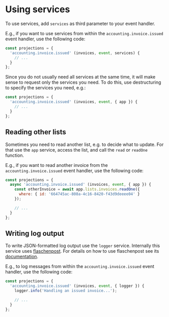 # Using services

To use services, add `services` as third parameter to your event handler.

E.g., if you want to use services from within the `accounting.invoice.issued` event handler, use the following code:

```javascript
const projections = {
  'accounting.invoice.issued' (invoices, event, services) {
    // ...
  }
};
```

Since you do not usually need all services at the same time, it will make sense to request only the services you need. To do this, use destructuring to specify the services you need, e.g.:

```javascript
const projections = {
  'accounting.invoice.issued' (invoices, event, { app }) {
    // ...
  }
};
```

## Reading other lists

Sometimes you need to read another list, e.g. to decide what to update. For that use the `app` service, access the list, and call the `read` or `readOne` function.

E.g., if you want to read another invoice from the `accounting.invoice.issued` event handler, use the following code:

```javascript
const projections = {
  async 'accounting.invoice.issued' (invoices, event, { app }) {
    const otherInvoice = await app.lists.invoices.readOne({
      where: { id: '664745ac-808a-4c16-8420-f43d9deeee04' }
    });

    // ...
  }
};
```

## Writing log output

To write JSON-formatted log output use the `logger` service. Internally this service uses [flaschenpost](https://github.com/thenativeweb/flaschenpost). For details on how to use flaschenpost see its [documentation](https://github.com/thenativeweb/flaschenpost).

E.g., to log messages from within the `accounting.invoice.issued` event handler, use the following code:

```javascript
const projections = {
  'accounting.invoice.issued' (invoices, event, { logger }) {
    logger.info('Handling an issued invoice...');

    // ...
  }
};
```
